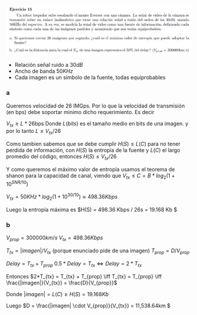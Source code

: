 ![](enunciado.png)

- Relación señal ruido a $30dB$
- Ancho de banda $50KHz$
- Cada imagen es un simbolo de la fuente, todas equiprobables

### a

Queremos velocidad de 26 IMGps. Por lo que la velocidad de transmisión (en bps) debe soportar minimo dicho requerimiento. Es decir 

$V_{tx} \geq L * 26 \text{bps}$ Donde $L(bits)$ es el tamaño medio en bits de una imagen. y por lo tanto $L \leq V_{tx}/26$

Como tambien sabemos que se debe cumplir $H(S) \leq L(C)$ para no tener perdida de información, con $H(S)$ la entropía de la fuente y $L(C)$ el largo promedio del código, entonces $H(S) \leq V_{tx}/26$

Y como queremos el máximo valor de entropía usamos el teorema de shanon para la capacidad de canal, viendo que $V_{tx} \leq C = B * log_2(1+10^{SNR/10})$

$V_{tx} = 50KHz * log_2(1+10^{30/10}) \approx 498.36 Kbps$

Luego la entropía máxima es $H(S) = 498.36 Kbps / 26s = 19.168 Kb $

### b

$V_{prop} = 300000km/s$
$V_{tx} = 498.36 Kbps$

$T_{tx} = |imagen|/V_{tx}$ (porque enunciado pide de una imagen)
$T_{prop} = D/V_{prop}$

$Delay = T_{tx} + T_{prop}$
$0.5 *Delay = T_{tx} \iff Delay = 2 * T_{tx}$

Entonces $2*T_{tx} = T_{tx} + T_{prop} \iff T_{tx} = T_{prop} \iff \frac{|imagen|}{V_{tx}} = \frac{D}{V_{prop}}$

Donde $|imagen| = L(C) \geq H(S) = 19.168Kb$

Luego $D = \frac{|imagen| \cdot V_{prop}}{V_{tx}} = 11,538.64km $
